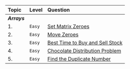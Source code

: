 |Topic|Level|Question|
|:----|:---|:---|
|***Arrays***|||
| 1.|`Easy`|[Set Matrix Zeroes](https://leetcode.com/problems/find-the-duplicate-number/)|
| 2.|`Easy`|[Move Zeroes](https://leetcode.com/problems/move-zeroes/)|
| 3.|`Easy`|[Best Time to Buy and Sell Stock](https://leetcode.com/problems/best-time-to-buy-and-sell-stock/)|
| 4.|`Easy`|[Chocolate Distribution Problem](https://www.geeksforgeeks.org/chocolate-distribution-problem/)|
| 5.|`Easy`|[Find the Duplicate Number](https://leetcode.com/problems/find-the-duplicate-number/)|
